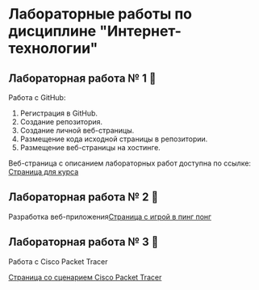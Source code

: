 # Лабораторные работы по дисциплине "Интернет-технологии"
## Лабораторная работа № 1 :green_book:

Работа с GitHub:

1. Регистрация в GitHub.
2. Создание репозитория.
3. Создание личной веб-страницы.
4. Размещение кода исходной страницы в репозитории.
5. Размещение веб-страницы на хостинге.

Веб-страница с описанием лабораторных работ доступна по ссылке: [Страница для курса](https://vlad777442.github.io/inet "Page")

## Лабораторная работа № 2 :closed_book:

Разработка веб-приложения[Страница с игрой в пинг понг](https://github.com/vlad777442/ping-pong-game "Page")

## Лабораторная работа № 3 :closed_book:

Работа с Cisco Packet Tracer

[Страница со сценарием Cisco Packet Tracer](https://vlad777442.github.io/inet "Page")
